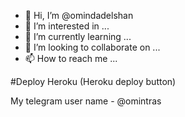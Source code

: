 - 👋 Hi, I’m @omindadelshan
- 👀 I’m interested in ...
- 🌱 I’m currently learning ...
- 💞️ I’m looking to collaborate on ...
- 📫 How to reach me ...

<!---
omindadelshan/omindadelshan is a ✨ special ✨ repository because its `README.md` (this file) appears on your GitHub profile.
You can click the Preview link to take a look at your changes.
--->

#Deploy Heroku
(Heroku deploy button)

My telegram user name - @omintras 
